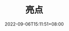 ---
title: "亮点"
date: 2022-09-06T15:11:51+08:00
draft: true
# description
description: "This is meta description"
---